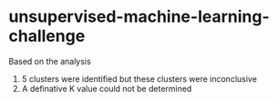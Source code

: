 # unsupervised-machine-learning-challenge

Based on the analysis
1) 5 clusters were identified but these clusters were inconclusive 
2) A definative K value could not be determined